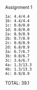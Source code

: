 Assignment 1

    1a: 4.4/4.4
    1b: 4.4/4.4
    1c: 0.0/0.0
    1d: 0.0/0.0
    2a: 8.9/8.9
    2b: 0.7/8.9
    2c: 0.0/8.9
    2d: 6.8/8.9
    3a: 6.7/6.7
    3b: 0.0/6.7
    3c: 3.6/6.7
    4a: 1.3/13.3
    4b: 1.3/13.3
    4c: 0.9/8.9

TOTAL: 39.1

